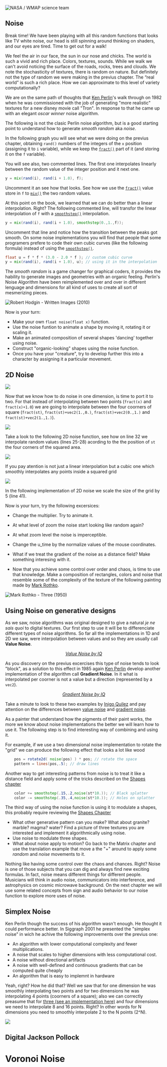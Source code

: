 
![NASA / WMAP science team](mcb.jpg)

## Noise

Break time! We have been playing with all this random functions that looks like TV white noise, our head is still spinning around thinking on shaders, and our eyes are tired. Time to get out for a walk!

We feel the air in our face, the sun in our nose and chicks. The world is such a vivid and rich place. Colors, textures, sounds. While we walk we can't avoid noticing the surface of the roads, rocks, trees and clouds. We note the stochasticity of textures, there is random on nature. But definitely not the type of random we were making in the previus chapter. The “real world” is such a rich place. How we can approximate to this level of variety computationally?

We are on the same path of thoughts that [Ken Perlin](https://mrl.nyu.edu/~perlin/)'s walk through on 1982 when he was commissioned with the job of generating "more realistic" textures for a new disney movie call "Tron". In response to that he came up with an elegant *oscar winner* noise algorithm.

The following is not the clasic Perlin noise algorithm, but is a good starting point to understand how to generate *smooth random* aka *noise*.

In the following graph you will see what we were doing on the previus chapter, obtaining ```rand()``` numbers of the integers of the `x` position (assigning it to `i` variable), while we keep the [```fract()```](.../glossary/?search=fract) part of it (and storing it on the `f` variable).

<div class="simpleFunction" data="
float i = floor(x);  // integer
float f = fract(x);  // fraction
y = rand(i);
//y = mix(rand(i), rand(i + 1.0), f);
//y = mix(rand(i), rand(i + 1.0), smoothstep(0.,1.,f));
"></div>

You will see also, two commented lines. The first one interpolates linearly between the random value of the integer position and it next one.

```glsl
y = mix(rand(i), rand(i + 1.0), f);
``` 

Uncomment it an see how that looks. See how we use the [```fract()```](.../glossary/?search=fract) value store in `f` to [```mix()```](.../glossary/?search=mix) the two random values.

At this point on the book, we learned that we can do better than a linear interpolation. Right? 
The following commented line, will transfor the linear interpolation of `f` with a [```smoothstep()```](.../glossary/?search=smoothstep) interpolation.

```glsl
y = mix(rand(i), rand(i + 1.0), smoothstep(0.,1.,f));
```

Uncomment that line and notice how the transition between the peaks got smooth. On some noise implementations you will find that people that some programers prefere to code their own cubic curves (like the following formula) instead of using the [```smoothstep()```](.../glossary/?search=smoothstep).

```glsl
float u = f * f * (3.0 - 2.0 * f ); // custom cubic curve
y = mix(rand(i), rand(i + 1.0), u); // using it in the interpolation
```

The *smooth random* is a game changer for graphical coders, it provides the hability to generate images and geometries with an organic feeling. Perlin's Noise Algorithm have been reimplemented over and over in different lenguage and dimensions for all kind of uses to create all sort of mesmerizing pieces.

![Robert Hodgin - Written Images (2010)](robert_hodgin.jpg)

Now is your turn:

* Make your own ```float noise(float x)``` function.
* Use the noise funtion to animate a shape by moving it, rotating it or scaling it.
* Make an animated composition of several shapes 'dancing' together using noise.
* Construct "organic-looking" shapes using the noise function.
* Once you have your "creature", try to develop further this into a character by assigning it a particular movement.

## 2D Noise

![](02.png)

Now that we know how to do noise in one dimension, is time to port it to two. For that instead of interpolating between two points (```fract(x)``` and ```fract(x)+1.0```) we are going to interpolate between the four coorners of square (```fract(st)```, ```fract(st)+vec2(1.,0.)```, ```fract(st)+vec2(0.,1.)``` and ```fract(st)+vec2(1.,1.)```). 

![](01.png)

Take a look to the following 2D noise function, see how on line 32 we interpolate random values (lines 25-28) acording to the the position of ```st``` the four corners of the squared area.

![](04.jpg)

If you pay atention is not just a linear interpolation but a cubic one which smoothly interpolates any points inside a squared grid

![](05.jpg)

In the following implementation of 2D noise we scale the size of the grid by 5 (line 41).

<div class="codeAndCanvas" data="2d-noise.frag"></div>

Now is your turn, try the following excersices:

* Change the multiplier. Try to animate it.

* At what level of zoom the noise start looking like random again?

* At what zoom level the noise is imperceptible.

* Change the u_time by the normalize values of the mouse coordinates.

* What if we treat the gradient of the noise as a distance field? Make something interesing with it.

* Now that you achieve some control over order and chaos, is time to use that knowledge. Make a composition of rectangles, colors and noise that resemble some of the complexity of the texture of the following painting made by [Mark Rothko](http://en.wikipedia.org/wiki/Mark_Rothko).

![Mark Rothko - Three (1950)](rothko.jpg)

## Using Noise on generative designs

As we saw, noise algorithms was original designed to give a natural *je ne sais quoi* to digital textures. Our first step to use it will be to differenciate different types of noise algorithms. So far all the implementations in 1D and 2D we saw, were interpolation between values and so they are usually call **Value Noise**. 

<a href="../edit.html#11/2d-vnoise.frag"><canvas id="custom" class="canvas" data-fragment-url="2d-vnoise.frag"  width="520px" height="200px"></canvas> <p style="text-align: center;font-style: italic;">Value Noise by IQ</p></a>

As you discovery on the previus excercises this type of noise tends to look "block", as a solution to this effect in 1985 again [Ken Perlin](https://mrl.nyu.edu/~perlin/) develop another implementation of the algorithm call **Gradient Noise**. In it what is interpolated per coorner is not a value but a direction (represented by a ```vec2```).

<a href="../edit.html#11/2d-gnoise.frag"><canvas id="custom" class="canvas" data-fragment-url="2d-gnoise.frag"  width="520px" height="200px"></canvas> <p style="text-align: center;font-style: italic;">Gradient Noise by IQ</p></a>

Take a minute to look to these two examples by [Inigo Quilez](http://www.iquilezles.org/) and pay attention on the differences between [value noise](https://www.shadertoy.com/view/lsf3WH) and [gradient noise](https://www.shadertoy.com/view/XdXGW8).

As a painter that understand how the pigments of their paint works, the more we know about noise implementations the better we will learn how to use it. The following step is to find interesting way of combining and using it.

For example, if we use a two dimensional noise implementation to rotate the "grid" we can produce the following effect that looks a lot like wood  

<a href="../edit.html#11/wood.frag"><canvas id="custom" class="canvas" data-fragment-url="wood.frag"  width="520px" height="200px"></canvas></a> 

```glsl
    pos = rotate2d( noise(pos) ) * pos; // rotate the space
    pattern = lines(pos,.5); // draw lines
```

Another way to get interesting patterns from noise is to treat it like a distance field and apply some of the tricks described on the [Shapes chapter](../07)

<a href="../edit.html#11/splatter.frag"><canvas id="custom" class="canvas" data-fragment-url="splatter.frag"  width="520px" height="200px"></canvas></a> 

```glsl
    color += smoothstep(.15,.2,noise(st*10.)); // Black splatter
    color -= smoothstep(.35,.4,noise(st*10.)); // Holes on splatter
```

The third way of using the noise function is using it to modulate a shapes, this probably require reviewing the [Shapes Chapter](../07)

<a href="../edit.html#11/circleWave-noise.frag"><canvas id="custom" class="canvas" data-fragment-url="circleWave-noise.frag"  width="520px" height="520"></canvas></a> 

* What other generative pattern can you make? What about granite? marble? magma? water? Find a picture of three textures you are interested and implement it algorithmically using noise.
* Use noise to modulate three shapes.
* What about noise apply to motion? Go back to the Matrix chapter and use the translation example that move a the "+" around to apply some *random* and *noise* movements to it.

Nothing like having some control over the chaos and chances. Right?
Noise is one of those subjects that you can dig and always find new exciting formulas. In fact, noise means different things for different people. Musicians will think in audio noise, communicators into interference, and astrophysics on cosmic microwave background. On the next chapter we will use some related concepts from sign and audio behavior to our noise function to explore more uses of noise.

## Simplex Noise

Ken Perlin though the success of his algorithm wasn't enough. He thought it could performance better. In Siggraph 2001 he presented the "simplex noise" in wich he achive the following improvements over the previus one:

* An algorithm with lower computational complexity and fewer multiplications.
* A noise that scales to higher dimensions with less computational cost.
* A noise without directional artifacts
* A noise with well-defined and continuous gradients that can be computed quite cheaply
* An algorithm that is easy to implemnt in hardware

Yeah, right? How he did that? Well we saw that for one dimension he was smoothly interpolating two points and for two dimensions he was interpolating 4 points (coorners of a square); also we can correctly preasume that for [three (see an implementation here)](../edit.html#11/3d-noise.frag) and four dimensions we need to interpolate 8 and 16 points. Right? In other words for N dimensions you need to smoothly interpolate 2 to the N points (2^N).

![](2^N.png)

## Digital Jackson Pollock

# Voronoi Noise



